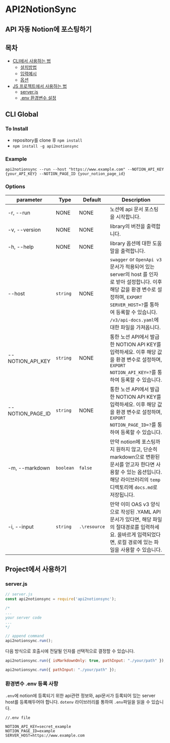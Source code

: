 # API2NotionSync

## API 자동 Notion에 포스팅하기

## 목차

- [CLI에서 사용하는 법](#cli-global)
	- [설치방법](#to-install)
	- [입력예시](#example)
	- [옵션](#options)
- [JS 프로젝트에서 사용하는 법](#project에서-사용하기)
	- [server.js](#serverjs)
	- [.env 환경변수 설정](#환경변수-env-등록-사항)

## CLI Global

### To Install
- repository를 clone 후 `npm install`
- `npm install -g api2notionsync`

### Example
```
api2notionsync --run --host "https://www.example.com" --NOTION_API_KEY {your_API_KEY} --NOTION_PAGE_ID {your_notion_page_id}
```

### Options
| parameter | Type | Default | Description |
| --- | --- | --- | --- |
| -r, --run | NONE | NONE | 노션에 api 문서 포스팅을 시작합니다. |
| -v, --version | NONE | NONE | library의 버전을 출력합니다. |
| -h, --help | NONE | NONE | library 옵션에 대한 도움말을 출력합니다. |
| --host | `string` | NONE | `swagger` or `OpenApi v3` 문서가 적용되어 있는 server의 host 를 인자로 받아 설정합니다. 이후 해당 값을 환경 변수로 설정하며, `EXPORT SERVER_HOST=?`를 통하여 등록할 수 있습니다. `/v3/api-docs.yaml`에 대한 파일을 가져옵니다.  | 
| --NOTION_API_KEY | `string` | NONE | 통한 노션 API에서 발급한 NOTION API KEY를 입력하세요. 이후 해당 값을 환경 변수로 설정하며, `EXPORT NOTION_API_KEY=?`를 통하여 등록할 수 있습니다. |
| --NOTION_PAGE_ID | `string` | NONE | 통한 노션 API에서 발급한 NOTION API KEY를 입력하세요. 이후 해당 값을 환경 변수로 설정하며, `EXPORT NOTION_PAGE_ID=?`를 통하여 등록할 수 있습니다. |
| -m, --markdown | `boolean` | `false` | 만약 notion에 포스팅까지 원하지 않고, 단순히 markdown으로 변환된 문서를 얻고자 한다면 사용할 수 있는 옵션입니다. 해당 라이브러리의 `temp` 디렉토리에 `docs.md`로 저장됩니다. |
| -i, --input | `string` | `.\resource` | 만약 이미 OAS v3 양식으로 작성된 .YAML API문서가 있다면, 해당 파일의 절대경로를 입력하세요. 올바르게 입력되었다면, 로컬 경로에 있는 파일을 사용할 수 있습니다. |

## Project에서 사용하기

### server.js
```js
// server.js
const api2notionsync = require('api2notionsync');

/* 
...
your server code
...
*/

// append command
api2notionsync.run();
```
다음 방식으로 호출시에 전달될 인자를 선택적으로 결정할 수 있습니다.
```js
api2notionsync.run({ isMarkdownOnly: true, pathInput: "./your/path" });

api2notionsync.run({ pathInput: "./your/path" });
```
### 환경변수 .env 등록 사항

`.env`에 notion에 등록되기 위한 api관련 정보와, api문서가 등록되어 있는 server host를 등록해두어야 합니다.
`dotenv` 라이브러리를 통하여 `.env`파일을 읽을 수 있습니다.
``` properties
//.env file

NOTION_API_KEY=secret_example
NOTION_PAGE_ID=example
SERVER_HOST=https://www.example.com
```
